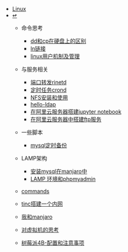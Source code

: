<!-- docs/_sidebar.md-->
* [Linux](Linux/)
* [↫](../)
    * 命令思考
        * [dd和cp在硬盘上的区别](Linux/command/2020-09-06-cp_and_dd.md)
        * [ln链接](Linux/command/2021-04-20-ln_think.md)
        * [linux用户机制及管理](Linux/command/2021-06-14-linux_user_manager.md)
    * 与服务相关
        * [端口转发rinetd](Linux/server/rinetd.md)
        * [定时任务crond](Linux/server/crond.md)
        * [NFS安装和使用](Linux/server/NFS-安装和使用.md)
        * [hello-ldap](Linux/server/hello-ldap.md)
        * [在阿里云服务器搭建jupyter notebook](Linux/server/2021-06-12-server-jupyter_notebook.md)
        * [在阿里云服务器中搭建ftp服务](Linux/server/2021-6-13-server_ftp.md)
    * 一些脚本
        * [mysql定时备份](Linux/script/mysql_dump.md)
    * LAMP架构
        * [安装mysql在manjaro中](Linux/LAMP/2021-04-10-intall_mysql_in_manjaro.md)
        * [LAMP 环境和phpmyadmin](Linux/LAMP/2021-04-11-LAMP_phpmyadmin.md)

    * [commands](Linux/linux-commands.md)
    * [tinc搭建一个内网](Linux/2022-08-03-tinc.md)
    * [我和manjaro](Linux/2020-09-13-I_and_manjaro.md)
    * [对虚拟机的思考](Linux/2021-04-24-virtual.md)
    * [树莓派4B-配置和注意事项](Linux/2021-07-02-raspberry.md)

